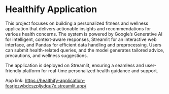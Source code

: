 # Healthify Application

This project focuses on building a personalized fitness and wellness application that delivers actionable insights and recommendations for various health concerns. 
The system is powered by Google’s Generative AI for intelligent, context-aware responses, Streamlit for an interactive web interface, and Pandas for efficient data handling and preprocessing. 
Users can submit health-related queries, and the model generates tailored advice, precautions, and wellness suggestions. 

The application is deployed on Streamlit, ensuring a seamless and user-friendly platform for real-time personalized health guidance and support.

App link: https://healthify-application-fosrjezwbdcszpljydqu7e.streamlit.app/

